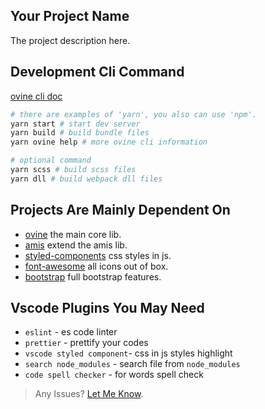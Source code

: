 ## Your Project Name

The project description here.

## Development Cli Command

[ovine cli doc](https://ovine.igroupes.com/org/docs/advance/cli)

```bash
# there are examples of 'yarn', you also can use 'npm'.
yarn start # start dev server
yarn build # build bundle files
yarn ovine help # more ovine cli information

# optional command
yarn scss # build scss files
yarn dll # build webpack dll files
```

## Projects Are Mainly Dependent On

- [ovine](https://github.com/CareyToboo/ovine) the main core lib.
- [amis](https://baidu.gitee.io/amis/zh-CN/docs/start/getting-started) extend the amis lib.
- [styled-components](https://styled-components.com) css styles in js.
- [font-awesome](http://fontawesome.dashgame.com) all icons out of box.
- [bootstrap](https://getbootstrap.com/docs/4.4/getting-started/introduction) full bootstrap features.

## Vscode Plugins You May Need

- `eslint` - es code linter
- `prettier` - prettify your codes
- `vscode styled component`- css in js styles highlight
- `search node_modules` - search file from `node_modules`
- `code spell checker` - for words spell check

> Any Issues? [Let Me Know](https://github.com/CareyToboo/ovine/issues).
